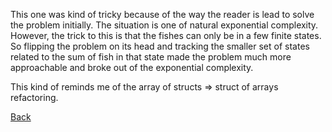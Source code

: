 This one was kind of tricky because of the way the reader is lead to solve the problem initially.
The situation is one of natural exponential complexity.
However, the trick to this is that the fishes can only be in a few finite states.
So flipping the problem on its head and tracking the smaller set of states related to the sum of fish in that state made the problem much more approachable and broke out of the exponential complexity.

This kind of reminds me of the array of structs => struct of arrays refactoring.

[Back](../README.md)
